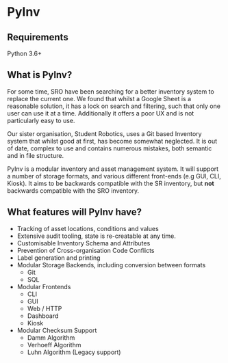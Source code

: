 # PyInv

## Requirements

Python 3.6+

## What is PyInv?

For some time, SRO have been searching for a better inventory system to replace the current one. We found that whilst a Google Sheet is a reasonable solution, it has a lock on search and filtering, such that only one user can use it at a time. Additionally it offers a poor UX and is not particularly easy to use.

Our sister organisation, Student Robotics, uses a Git based Inventory system that whilst good at first, has become somewhat neglected. It is out of date, complex to use and contains numerous mistakes, both semantic and in file structure.

PyInv is a modular inventory and asset management system. It will support a number of storage formats, and various different front-ends (e.g GUI, CLI, Kiosk). It aims to be backwards compatible with the SR inventory, but **not** backwards compatible with the SRO inventory.

## What features will PyInv have?

- Tracking of asset locations, conditions and values
- Extensive audit tooling, state is re-creatable at any time.
- Customisable Inventory Schema and Attributes
- Prevention of Cross-organisation Code Conflicts
- Label generation and printing
- Modular Storage Backends, including conversion between formats
    - Git
    - SQL
- Modular Frontends
    - CLI
    - GUI
    - Web / HTTP
    - Dashboard
    - Kiosk
- Modular Checksum Support
    - Damm Algorithm
    - Verhoeff Algorithm
    - Luhn Algorithm (Legacy support)

